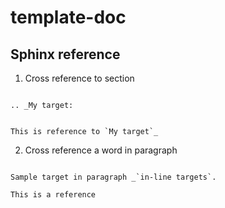 # template-doc

## Sphinx reference

1. Cross reference to section

```text

.. _My target:


This is reference to `My target`_

```

2. Cross reference a word in paragraph

```text

Sample target in paragraph _`in-line targets`.

This is a reference 

```